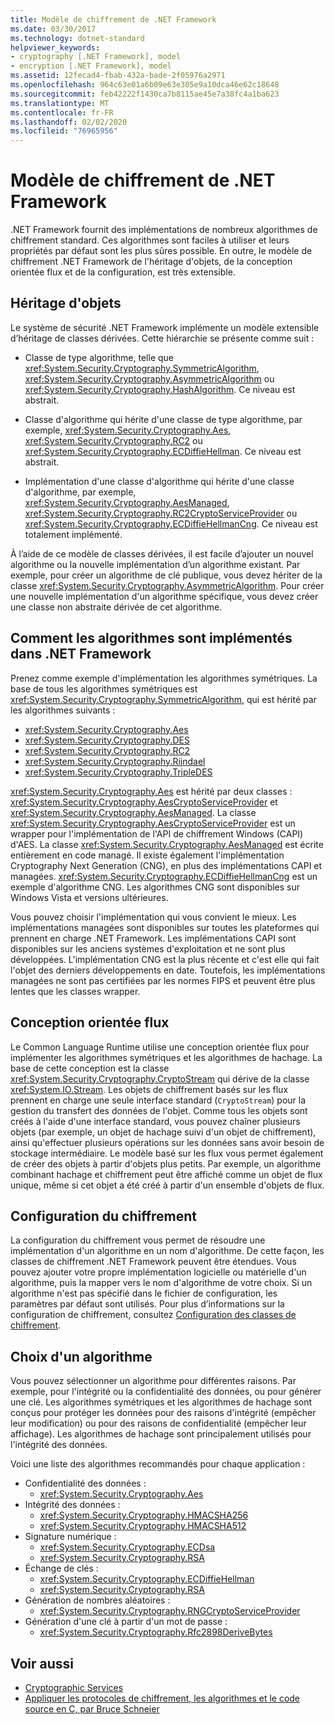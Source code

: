 ```yaml
---
title: Modèle de chiffrement de .NET Framework
ms.date: 03/30/2017
ms.technology: dotnet-standard
helpviewer_keywords:
- cryptography [.NET Framework], model
- encryption [.NET Framework], model
ms.assetid: 12fecad4-fbab-432a-bade-2f05976a2971
ms.openlocfilehash: 964c63e01a6b09e63e305e9a10dca46e62c18648
ms.sourcegitcommit: feb42222f1430ca7b8115ae45e7a38fc4a1ba623
ms.translationtype: MT
ms.contentlocale: fr-FR
ms.lasthandoff: 02/02/2020
ms.locfileid: "76965956"
---
```

# <a name="net-framework-cryptography-model"></a>Modèle de chiffrement de .NET Framework

.NET Framework fournit des implémentations de nombreux algorithmes de chiffrement standard. Ces algorithmes sont faciles à utiliser et leurs propriétés par défaut sont les plus sûres possible. En outre, le modèle de chiffrement .NET Framework de l'héritage d'objets, de la conception orientée flux et de la configuration, est très extensible.

## <a name="object-inheritance"></a>Héritage d'objets

Le système de sécurité .NET Framework implémente un modèle extensible d’héritage de classes dérivées. Cette hiérarchie se présente comme suit :

- Classe de type algorithme, telle que <xref:System.Security.Cryptography.SymmetricAlgorithm>, <xref:System.Security.Cryptography.AsymmetricAlgorithm> ou <xref:System.Security.Cryptography.HashAlgorithm>. Ce niveau est abstrait.

- Classe d'algorithme qui hérite d'une classe de type algorithme, par exemple, <xref:System.Security.Cryptography.Aes>, <xref:System.Security.Cryptography.RC2> ou <xref:System.Security.Cryptography.ECDiffieHellman>. Ce niveau est abstrait.

- Implémentation d'une classe d'algorithme qui hérite d'une classe d'algorithme, par exemple, <xref:System.Security.Cryptography.AesManaged>, <xref:System.Security.Cryptography.RC2CryptoServiceProvider> ou <xref:System.Security.Cryptography.ECDiffieHellmanCng>. Ce niveau est totalement implémenté.

À l’aide de ce modèle de classes dérivées, il est facile d’ajouter un nouvel algorithme ou la nouvelle implémentation d’un algorithme existant. Par exemple, pour créer un algorithme de clé publique, vous devez hériter de la classe <xref:System.Security.Cryptography.AsymmetricAlgorithm>. Pour créer une nouvelle implémentation d'un algorithme spécifique, vous devez créer une classe non abstraite dérivée de cet algorithme.

## <a name="how-algorithms-are-implemented-in-the-net-framework"></a>Comment les algorithmes sont implémentés dans .NET Framework

Prenez comme exemple d'implémentation les algorithmes symétriques. La base de tous les algorithmes symétriques est <xref:System.Security.Cryptography.SymmetricAlgorithm>, qui est hérité par les algorithmes suivants :

* <xref:System.Security.Cryptography.Aes>
* <xref:System.Security.Cryptography.DES>
* <xref:System.Security.Cryptography.RC2>
* <xref:System.Security.Cryptography.Rijndael>
* <xref:System.Security.Cryptography.TripleDES>

<xref:System.Security.Cryptography.Aes> est hérité par deux classes : <xref:System.Security.Cryptography.AesCryptoServiceProvider> et <xref:System.Security.Cryptography.AesManaged>. La classe <xref:System.Security.Cryptography.AesCryptoServiceProvider> est un wrapper pour l'implémentation de l'API de chiffrement Windows (CAPI) d'AES. La classe <xref:System.Security.Cryptography.AesManaged> est écrite entièrement en code managé. Il existe également l'implémentation Cryptography Next Generation (CNG), en plus des implémentations CAPI et managées. <xref:System.Security.Cryptography.ECDiffieHellmanCng> est un exemple d'algorithme CNG. Les algorithmes CNG sont disponibles sur Windows Vista et versions ultérieures.

Vous pouvez choisir l'implémentation qui vous convient le mieux.  Les implémentations managées sont disponibles sur toutes les plateformes qui prennent en charge .NET Framework.  Les implémentations CAPI sont disponibles sur les anciens systèmes d'exploitation et ne sont plus développées. L'implémentation CNG est la plus récente et c'est elle qui fait l'objet des derniers développements en date. Toutefois, les implémentations managées ne sont pas certifiées par les normes FIPS et peuvent être plus lentes que les classes wrapper.

## <a name="stream-design"></a>Conception orientée flux

Le Common Language Runtime utilise une conception orientée flux pour implémenter les algorithmes symétriques et les algorithmes de hachage. La base de cette conception est la classe <xref:System.Security.Cryptography.CryptoStream> qui dérive de la classe <xref:System.IO.Stream>. Les objets de chiffrement basés sur les flux prennent en charge une seule interface standard (`CryptoStream`) pour la gestion du transfert des données de l'objet. Comme tous les objets sont créés à l'aide d'une interface standard, vous pouvez chaîner plusieurs objets (par exemple, un objet de hachage suivi d'un objet de chiffrement), ainsi qu'effectuer plusieurs opérations sur les données sans avoir besoin de stockage intermédiaire. Le modèle basé sur les flux vous permet également de créer des objets à partir d'objets plus petits. Par exemple, un algorithme combinant hachage et chiffrement peut être affiché comme un objet de flux unique, même si cet objet a été créé à partir d'un ensemble d'objets de flux.

## <a name="cryptographic-configuration"></a>Configuration du chiffrement

La configuration du chiffrement vous permet de résoudre une implémentation d'un algorithme en un nom d'algorithme. De cette façon, les classes de chiffrement .NET Framework peuvent être étendues. Vous pouvez ajouter votre propre implémentation logicielle ou matérielle d'un algorithme, puis la mapper vers le nom d'algorithme de votre choix. Si un algorithme n'est pas spécifié dans le fichier de configuration, les paramètres par défaut sont utilisés. Pour plus d’informations sur la configuration de chiffrement, consultez [Configuration des classes de chiffrement](../../../docs/framework/configure-apps/configure-cryptography-classes.md).

## <a name="choosing-an-algorithm"></a>Choix d'un algorithme

Vous pouvez sélectionner un algorithme pour différentes raisons. Par exemple, pour l'intégrité ou la confidentialité des données, ou pour générer une clé. Les algorithmes symétriques et les algorithmes de hachage sont conçus pour protéger les données pour des raisons d'intégrité (empêcher leur modification) ou pour des raisons de confidentialité (empêcher leur affichage). Les algorithmes de hachage sont principalement utilisés pour l'intégrité des données.

Voici une liste des algorithmes recommandés pour chaque application :

- Confidentialité des données :
  - <xref:System.Security.Cryptography.Aes>
- Intégrité des données :
  - <xref:System.Security.Cryptography.HMACSHA256>
  - <xref:System.Security.Cryptography.HMACSHA512>
- Signature numérique :
  - <xref:System.Security.Cryptography.ECDsa>
  - <xref:System.Security.Cryptography.RSA>
- Échange de clés :
  - <xref:System.Security.Cryptography.ECDiffieHellman>
  - <xref:System.Security.Cryptography.RSA>
- Génération de nombres aléatoires :
  - <xref:System.Security.Cryptography.RNGCryptoServiceProvider>
- Génération d'une clé à partir d'un mot de passe :
  - <xref:System.Security.Cryptography.Rfc2898DeriveBytes>

## <a name="see-also"></a>Voir aussi

- [Cryptographic Services](../../../docs/standard/security/cryptographic-services.md)
- [Appliquer les protocoles de chiffrement, les algorithmes et le code source en C, par Bruce Schneier](https://www.schneier.com/books/applied_cryptography/)
